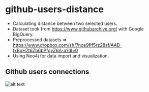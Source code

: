 # github-users-distance
- Calculating distance between two selected users.
- Dataset took from https://www.githubarchive.org/ with Google BigQuery. 
- Preprocessed datasets => https://www.dropbox.com/sh/7nce9flf5rz28sf/AAB-txBgH7t6Zb6bPfgyZ6A-a?dl=0
- Using Neo4j for data import and visualization.    

## Github users connections

![alt text](https://github.com/tamarakatic/github-users-distance/blob/master/additional/github_graph.png)
